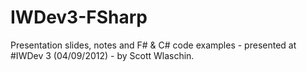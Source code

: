IWDev3-FSharp
=============

Presentation slides, notes and F# &amp; C# code examples - presented at #IWDev 3 (04/09/2012) - by Scott Wlaschin.